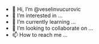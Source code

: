 - 👋 Hi, I’m @veselinvucurovic
- 👀 I’m interested in ...
- 🌱 I’m currently learning ...
- 💞️ I’m looking to collaborate on ...
- 📫 How to reach me ...

<!---
veselinvucurovic/veselinvucurovic is a ✨ special ✨ repository because its `README.md` (this file) appears on your GitHub profile.
You can click the Preview link to take a look at your changes.
--->
